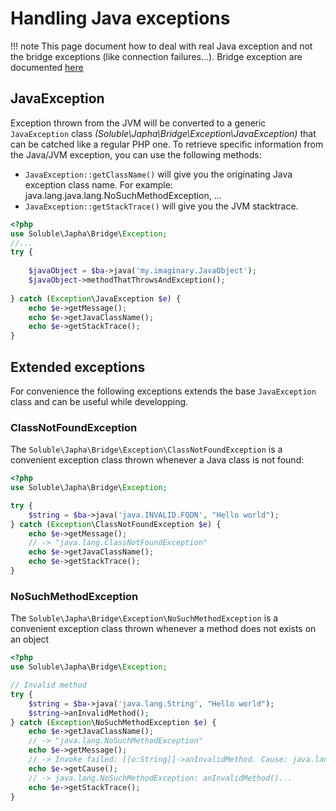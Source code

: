 # Handling Java exceptions

!!! note
    This page document how to deal with real Java exception and not the bridge
    exceptions (like connection failures...). Bridge exception are documented 
    [here](./bridge_connection.md#errors-and-exceptions)  

## JavaException

Exception thrown from the JVM will be converted to a generic `JavaException` class *(Soluble\Japha\Bridge\Exception\JavaException)*
that can be catched like a regular PHP one. To retrieve specific information from
the Java/JVM exception, you can use the following methods: 

- `JavaException::getClassName()` will give you the originating Java exception class name. 
  For example: java.lang.java.lang.NoSuchMethodException, ...
- `JavaException::getStackTrace()` will give you the JVM stacktrace.


```php
<?php
use Soluble\Japha\Bridge\Exception;
//...
try {
    
    $javaObject = $ba->java('my.imaginary.JavaObject');
    $javaObject->methodThatThrowsAndException();
    
} catch (Exception\JavaException $e) {    
    echo $e->getMessage();    
    echo $e->getJavaClassName();
    echo $e->getStackTrace();
} 

```

## Extended exceptions

For convenience the following exceptions extends the base `JavaException` class
and can be useful while developping.

### ClassNotFoundException

The `Soluble\Japha\Bridge\Exception\ClassNotFoundException` is a convenient
exception class thrown whenever a Java class is not found:

```php
<?php
use Soluble\Japha\Bridge\Exception;

try {
    $string = $ba->java('java.INVALID.FQDN', "Hello world");
} catch (Exception\ClassNotFoundException $e) {    
    echo $e->getMessage();
    // -> "java.lang.ClassNotFoundException"
    echo $e->getJavaClassName();
    echo $e->getStackTrace();
} 
```

### NoSuchMethodException

The `Soluble\Japha\Bridge\Exception\NoSuchMethodException` is a convenient 
exception class thrown whenever a method does not exists on an object


```php
<?php
use Soluble\Japha\Bridge\Exception;

// Invalid method
try {
    $string = $ba->java('java.lang.String', "Hello world");
    $string->anInvalidMethod();
} catch (Exception\NoSuchMethodException $e) {
    echo $e->getJavaClassName(); 
    // -> "java.lang.NoSuchMethodException" 
    echo $e->getMessage(); 
    // -> Invoke failed: [[o:String]]->anInvalidMethod. Cause: java.lang.NoSuchMethodException: anInvalidMethod()...
    echo $e->getCause(); 
    // -> java.lang.NoSuchMethodException: anInvalidMethod()...   
    echo $e->getStackTrace();
}

```


